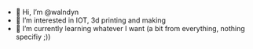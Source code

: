 - 👋 Hi, I’m @walndyn
- 👀 I’m interested in IOT, 3d printing and making
- 🌱 I’m currently learning whatever I want (a bit from everything, nothing specifiy ;))

<!---
walndyn/walndyn is a ✨ special ✨ repository because its `README.md` (this file) appears on your GitHub profile.
You can click the Preview link to take a look at your changes.
--->
